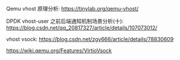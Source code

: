 
Qemu vhost 原理分析: https://tinylab.org/qemu-vhost/

DPDK vhost-user 之前后端通知机制场景分析(十): https://blog.csdn.net/qq_20817327/article/details/107073012/


vhost vsock: https://blog.csdn.net/zgy666/article/details/78830609

https://wiki.qemu.org/Features/VirtioVsock